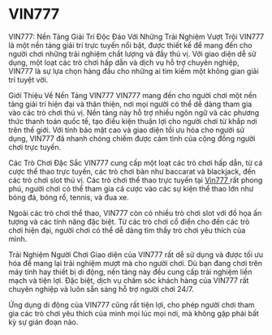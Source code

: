 # VIN777
VIN777: Nền Tảng Giải Trí Độc Đáo Với Những Trải Nghiệm Vượt Trội
VIN777 là một nền tảng giải trí trực tuyến nổi bật, được thiết kế để mang đến cho người chơi những trải nghiệm chất lượng và đầy thú vị. Với giao diện dễ sử dụng, một loạt các trò chơi hấp dẫn và dịch vụ hỗ trợ chuyên nghiệp, VIN777 là sự lựa chọn hàng đầu cho những ai tìm kiếm một không gian giải trí tuyệt vời.

Giới Thiệu Về Nền Tảng VIN777
VIN777 mang đến cho người chơi một nền tảng giải trí hiện đại và thân thiện, nơi mọi người có thể dễ dàng tham gia vào các trò chơi thú vị. Nền tảng này hỗ trợ nhiều ngôn ngữ và các phương thức thanh toán quốc tế, tạo điều kiện thuận lợi cho người chơi từ khắp nơi trên thế giới. Với tính bảo mật cao và giao diện tối ưu hóa cho người sử dụng, VIN777 đã nhanh chóng chiếm được cảm tình của cộng đồng người chơi trực tuyến.

Các Trò Chơi Đặc Sắc
VIN777 cung cấp một loạt các trò chơi hấp dẫn, từ cá cược thể thao trực tuyến, các trò chơi bàn như baccarat và blackjack, đến các trò chơi slot thú vị. Các trò chơi thể thao trực tuyến tại <a href="https://vin777-online.com"> Vin777 </a> rất phong phú, người chơi có thể tham gia cá cược vào các sự kiện thể thao lớn như bóng đá, bóng rổ, tennis, và đua xe.

Ngoài các trò chơi thể thao, VIN777 còn có nhiều trò chơi slot với đồ họa ấn tượng và các tính năng đặc biệt. Từ các trò chơi cổ điển cho đến các trò chơi hiện đại, người chơi có thể dễ dàng tìm thấy trò chơi yêu thích của mình.

Trải Nghiệm Người Chơi
Giao diện của VIN777 rất dễ sử dụng và được tối ưu hóa để mang lại trải nghiệm mượt mà cho người chơi. Dù bạn đang chơi trên máy tính hay thiết bị di động, nền tảng này đều cung cấp trải nghiệm liền mạch và tiện lợi. Đặc biệt, dịch vụ chăm sóc khách hàng của VIN777 rất chuyên nghiệp và luôn sẵn sàng hỗ trợ người chơi 24/7.

Ứng dụng di động của VIN777 cũng rất tiện lợi, cho phép người chơi tham gia các trò chơi yêu thích của mình mọi lúc mọi nơi, mà không gặp phải bất kỳ sự gián đoạn nào.

